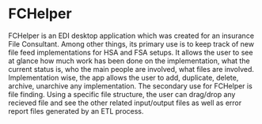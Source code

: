 # FCHelper

FCHelper is an EDI desktop application which was created for an insurance File Consultant. Among other things, its primary use is to keep track of new file feed implementations for HSA and FSA setups.
It allows the user to see at glance how much work has been done on the implementation, what the current status is, who the main people are involved, what files are involved.
Implementation wise, the app allows the user to add, duplicate, delete, archive, unarchive any implementation. The secondary use for FCHelper is file finding. Using a specific
file structure, the user can drag/drop any recieved file and see the other related input/output files as well as error report files generated by an ETL process.
